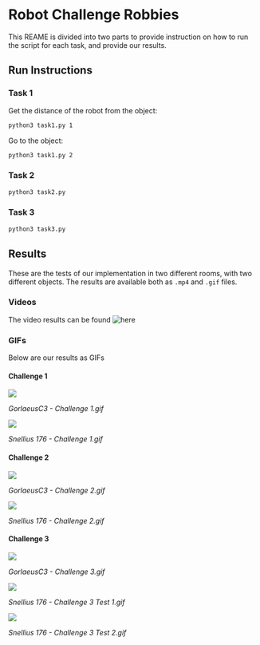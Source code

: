 # Robot Challenge Robbies

This REAME is divided into two parts to provide instruction on how to run the script for each task, and provide our results.

## Run Instructions
### Task 1
Get the distance of the robot from the object:
```bash
python3 task1.py 1
```
Go to the object:
```bash
python3 task1.py 2
```

### Task 2
```bash
python3 task2.py
```
### Task 3
```bash
python3 task3.py
```


## Results

These are the tests of our implementation in two different rooms, with two different objects. The results are available both as `.mp4` and `.gif` files.

### Videos
The video results can be found ![here](https://github.com/katezach/robot_challenge_vid/tree/main/Vids)

### GIFs

Below are our results as GIFs

#### Challenge 1
![](https://github.com/katezach/robot_challenge_vid/blob/main/Gifs/GorlaeusC3%20-%20Challenge%201.gif)

*GorlaeusC3 - Challenge 1.gif*

![](https://github.com/katezach/robot_challenge_vid/blob/main/Gifs/Snellius%20176%20-%20Challenge%201.gif)

*Snellius 176 - Challenge 1.gif*

#### Challenge 2
![](https://github.com/katezach/robot_challenge_vid/blob/main/Gifs/GorlaeusC3%20-%20Challenge%202.gif)

*GorlaeusC3 - Challenge 2.gif*

![](https://github.com/katezach/robot_challenge_vid/blob/main/Gifs/Snellius%20176%20-%20Challenge%202.gif)

*Snellius 176 - Challenge 2.gif*

#### Challenge 3 

![](https://github.com/katezach/robot_challenge_vid/blob/main/Gifs/GorlaeusC3%20-%20Challenge%203.gif)

*GorlaeusC3 - Challenge 3.gif*

![](https://github.com/katezach/robot_challenge_vid/blob/main/Gifs/Snellius%20176%20-%20Challenge%203%20Test%201.gif)

*Snellius 176 - Challenge 3 Test 1.gif*

![](https://github.com/katezach/robot_challenge_vid/blob/main/Gifs/Snellius%20176%20-%20Challenge%203%20Test%202.gif)

*Snellius 176 - Challenge 3 Test 2.gif*
